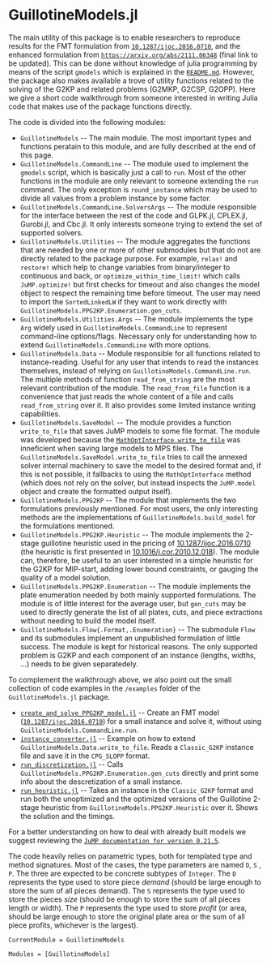 # GuillotineModels.jl

The main utility of this package is to enable researchers to reproduce results for the FMT formulation from [`10.1287/ijoc.2016.0710`](https://doi.org/10.1287/ijoc.2016.0710), and the enhanced formulation from [`https://arxiv.org/abs/2111.06348`](https://arxiv.org/abs/2111.06348) (final link to be updated). This can be done without knowledge of julia programming by means of the script `gmodels` which is explained in the [`README.md`](https://github.com/henriquebecker91/GuillotineModels.jl). However, the package also makes available a trove of utility functions related to the solving of the G2KP and related problems (G2MKP, G2CSP, G2OPP). Here we give a short code walkthrough from someone interested in writing Julia code that makes use of the package functions directly.

The code is divided into the following modules:

* `GuillotineModels` -- The main module. The most important types and functions peratain to this module, and are fully described at the end of this page.
* `GuillotineModels.CommandLine` -- The module used to implement the `gmodels` script, which is basically just a call to `run`. Most of the other functions in the module are only relevant to someone extending the `run` command. The only exception is `round_instance` which may be used to divide all values from a problem instance by some factor.
* `GuillotineModels.CommandLine.SolversArgs` -- The module responsible for the interface between the rest of the code and GLPK.jl, CPLEX.jl, Gurobi.jl, and Cbc.jl. It only interests someone trying to extend the set of supported solvers.
* `GuillotineModels.Utilities` -- The module aggregates the functions that are needed by one or more of other submodules but that do not are directly related to the package purpose. For example, `relax!` and `restore!` which help to change variables from binary/integer to continuous and back, or `optimize_within_time_limit!` which calls `JuMP.optimize!` but first checks for timeout and also changes the model object to respect the remaining time before timeout. The user may need to import the `SortedLinkedLW` if they want to work directly with `GuillotineModels.PPG2KP.Enumeration.gen_cuts`.
* `GuillotineModels.Utilities.Args` -- The module implements the type `Arg` widely used in `GuillotineModels.CommandLine` to represent command-line options/flags. Necessary only for understanding how to extend `GuillotineModels.CommandLine` with more options.
* `GuillotineModels.Data` -- Module responsible for all functions related to instance-reading. Useful for any user that intends to read the instances themselves, instead of relying on `GuillotineModels.CommandLine.run`. The multiple methods of function `read_from_string` are the most relevant contribution of the module. The `read_from_file` function is a convenience that just reads the whole content of a file and calls `read_from_string` over it. It also provides some limited instance writing capabilities.
* `GuillotineModels.SaveModel` -- The module provides a function `write_to_file` that saves JuMP models to some file format. The module was developed because the [`MathOptInterface.write_to_file`](https://jump.dev/MathOptInterface.jl/v0.9.19/apireference/#MathOptInterface.write_to_file) was inneficient when saving large models to MPS files. The `GuillotineModels.SaveModel.write_to_file` tries to call the annexed solver internal machinery to save the model to the desired format and, if this is not possible, it fallbacks to using the `MathOptInterface` method (which does not rely on the solver, but instead inspects the `JuMP.model` object and create the formatted output itself).
* `GuillotineModels.PPG2KP` -- The module that implements the two formulations previously mentioned. For most users, the only interesting methods are the implementations of `GuillotineModels.build_model` for the formulations mentioned.
* `GuillotineModels.PPG2KP.Heuristic` -- The module implements the 2-stage guillotine heuristic used in the pricing of [10.1287/ijoc.2016.0710](https://doi.org/10.1287/ijoc.2016.0710) (the heuristic is first presented in [10.1016/j.cor.2010.12.018](https://doi.org/10.1016/j.cor.2010.12.018)). The module can, therefore, be useful to an user interested in a simple heuristic for the G2KP for MIP-start, adding lower bound constraints, or gauging the quality of a model solution.
* `GuillotineModels.PPG2KP.Enumeration` -- The module implements the plate enumeration needed by both mainly supported formulations. The module is of little interest for the average user, but `gen_cuts` may be used to directly generate the list of all plates, cuts, and piece extractions without needing to build the model itself.
* `GuillotineModels.Flow{.Format,.Enumeration}` -- The submodule `Flow` and its submodules implement an unpublished formulation of little success. The module is kept for historical reasons. The only supported problem is G2KP and each component of an instance (lengths, widths, ...) needs to be given separatedely.

To complement the walkthrough above, we also point out the small collection of code examples in the `/examples` folder of the `GuillotineModels.jl` package.

* [`create_and_solve_PPG2KP_model.jl`](https://github.com/henriquebecker91/GuillotineModels.jl/blob/master/examples/create_and_solve_PPG2KP_model.jl) -- Create an FMT model ([`10.1287/ijoc.2016.0710`](https://doi.org/10.1287/ijoc.2016.0710)) for a small instance and solve it, without using `GuillotineModels.CommandLine.run`.
* [`instance_converter.jl`](https://github.com/henriquebecker91/GuillotineModels.jl/blob/master/examples/instance_converter.jl) -- Example on how to extend `GuillotineModels.Data.write_to_file`. Reads a `Classic_G2KP` instance file and save it in the `CPG_SLOPP` format.
* [`run_discretization.jl`](https://github.com/henriquebecker91/GuillotineModels.jl/blob/master/examples/run_discretization.jl) -- Calls `GuillotineModels.PPG2KP.Enumeration.gen_cuts` directly and print some info about the descretization of a small instance.
* [`run_heuristic.jl`](https://github.com/henriquebecker91/GuillotineModels.jl/blob/master/examples/run_heuristic.jl) -- Takes an instance in the `Classic_G2KP` format and run both the unoptimized and the optimized versions of the Guillotine 2-stage heuristic from `GuillotineModels.PPG2KP.Heuristic` over it. Shows the solution and the timings.

For a better understanding on how to deal with already built models we suggest reviewing the [`JuMP documentation for version 0.21.5`](https://jump.dev/JuMP.jl/v0.21.5/).

The code heavily relies on parametric types, both for templated type and method signatures. Most of the cases, the type parameters are named `D`, `S` , `P`. The three are expected to be concrete subtypes of `Integer`. The `D` represents the type used to store piece *demand* (should be large enough to store the sum of all pieces demand). The `S` represents the type used to store the pieces *size* (should be enough to store the sum of all pieces length or width). The `P` represents the type used to store *profit* (or area, should be large enough to store the original plate area or the sum of all piece profits, whichever is the largest).

```@meta
CurrentModule = GuillotineModels
```

```@autodocs
Modules = [GuillotineModels]
```

